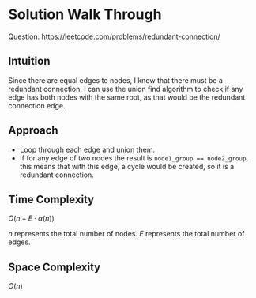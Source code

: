# Solution Walk Through
Question: https://leetcode.com/problems/redundant-connection/

## Intuition
Since there are equal edges to nodes, I know that there must be a redundant connection. I can use the union find algorithm to check if any edge has both nodes with the same root, as that would be the redundant connection edge.

## Approach
- Loop through each edge and union them.
- If for any edge of two nodes the result is `node1_group == node2_group`, this means that with this edge, a cycle would be created, so it is a redundant connection.

## Time Complexity
$O(n + E \cdot α(n))$

$n$ represents the total number of nodes.
$E$ represents the total number of edges.

## Space Complexity
$O(n)$